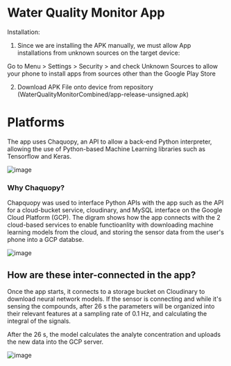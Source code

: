 # Water Quality Monitor App

Installation:
1. Since we are installing the APK manually, we must allow App installations from unknown sources on the target device:

Go to Menu > Settings > Security > and check Unknown Sources to allow your phone to install apps from sources other than the Google Play Store

2. Download APK File onto device from repository (WaterQualityMonitorCombined/app-release-unsigned.apk)

# Platforms

The app uses Chaquopy, an API to allow a back-end Python interpreter, allowing the use of Python-based Machine Learning libraries such as Tensorflow and Keras. 

![image](https://github.com/siddij3/WQMCombinedML/assets/16713437/ceab2473-7654-4772-ba47-5f90980f142c)


### Why Chaquopy?

Chapquopy was used to interface Python APIs with the app such as the API for a cloud-bucket service, cloudinary, and MySQL interface on the Google Cloud Platform (GCP). The digram shows how the app connects with the 2 cloud-based services to enable functioanlity with downloading machine learning models from the cloud, and storing the sensor data from the user's phone into a GCP databse. 

![image](https://github.com/siddij3/WQMCombinedML/assets/16713437/1978cd74-2a0f-49cb-9897-6ae9f9db5a9a)

## How are these inter-connected in the app?

Once the app starts, it connects to a storage bucket on Cloudinary to download neural network models.
If the sensor is connecting and while it's sensing the compounds, after 26 s the parameters will be organized into their relevant features at a sampling rate of 0.1 Hz, and calculating the integral of the signals.

After the 26 s, the model calculates the analyte concentration and uploads the new data into the GCP server.

![image](https://github.com/siddij3/WQMCombinedML/assets/16713437/64cd18d2-6b76-4ee4-9209-c33ea6715eca)
